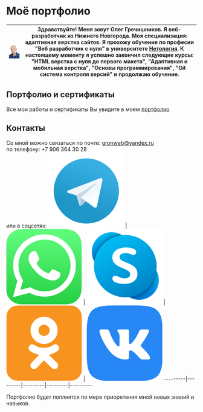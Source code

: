 # **Моё портфолио**

![Моё фото](image/myPhoto.jpg) | Здравствуйте! Меня зовут Олег Гречишников. Я веб-разработчик из Нижнего Новгорода. Моя специализация: адаптивная верстка сайтов. Я прохожу обучение по професии "Веб разработчик с нуля" в университете [Нетология](https://netology.ru/). К настоящему моменту я успешно закончил следующие курсы: "HTML верстка с нуля до первого макета", "Адаптивная и мобильная верстка", "Основы программирования", "Git система контроля версий" и продолжаю обучение.
-------------|----------------   

## Портфолио и сертификаты

Все мои работы и сертификаты Вы увидите в моем [портфолио]( https://gronickwork.github.io/PortfolioGronik/) 

## Контакты
Со мной можно связаться по почте: gronweb@yandex.ru  
по телефону: +7 906 364 30 28  
или в соцсетях: 
![телеграмм](svg/forReadme/telegramR.svg) | ![WyatsApp](svg/forReadme/whatsAppR.svg) | ![skype](svg/forReadme/skypeR.svg) | ![Однокласники](svg/forReadme/OdnoklassnikiR.svg) | ![Вконтакте](svg/forReadme/VK.comR.svg)
---------|---------|---------|---------|---------


Портфолио будет поплнятся по мере приоретения мной новых знаний и навыков.
